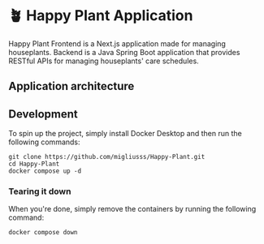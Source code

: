 # 🪴 Happy Plant Application

Happy Plant Frontend is a Next.js application made for managing houseplants. 
Backend is a Java Spring Boot application that provides RESTful APIs for managing houseplants' care schedules.

## Application architecture

## Development

To spin up the project, simply install Docker Desktop and then run the following
commands:

```
git clone https://github.com/migliusss/Happy-Plant.git
cd Happy-Plant
docker compose up -d
```

### Tearing it down

When you're done, simply remove the containers by running the following command:

```
docker compose down
```
